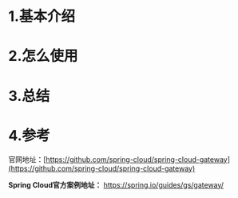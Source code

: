 # 1.基本介绍

# 2.怎么使用

# 3.总结

# 4.参考

官网地址：[https://github.com/spring-cloud/spring-cloud-gateway](https://github.com/spring-cloud/spring-cloud-gateway)

**Spring Cloud官方案例地址：** https://spring.io/guides/gs/gateway/


